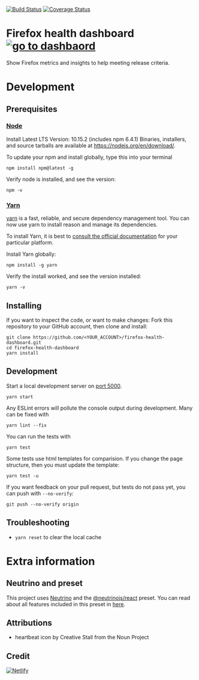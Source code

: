 [![Build Status](https://api.travis-ci.org/mozilla-frontend-infra/firefox-health-dashboard.svg?branch=master)](https://travis-ci.org/mozilla-frontend-infra/firefox-health-dashboard)
[![Coverage Status](https://codecov.io/gh/mozilla-frontend-infra/firefox-health-dashboard/branch/master/graphs/badge.svg)](https://codecov.io/gh/mozilla-frontend-infra/firefox-health-dashboard?branch=master)

# Firefox health dashboard <a href="https://health.graphics/"> <img src="https://www.materialui.co/materialIcons/action/launch_black_36x36.png" alt="go to dashbaord"></a>

Show Firefox metrics and insights to help meeting release criteria.

# Development

## Prerequisites


### [Node](https://nodejs.org/en/)

Install Latest LTS Version: 10.15.2 (includes npm 6.4.1)
Binaries, installers, and source tarballs are available at
<https://nodejs.org/en/download/>.

To update your npm and install globally, type this into your terminal

```
npm install npm@latest -g

```
Verify node is installed, and see the version:

```
npm -v
```
### [Yarn](https://www.npmjs.com/package/yarn)

[yarn](https://yarnpkg.com/) is a fast, reliable, and secure dependency management tool. You can now use yarn to install reason and manage its dependencies.

To install Yarn, it is best to [consult the official documentation](https://yarnpkg.com/en/docs/install) for your particular platform.

Install Yarn globally:

```
npm install -g yarn

```
Verify the install worked, and see the version installed: 

```
yarn -v

```
## Installing

If you want to inspect the code, or want to make changes: Fork this repository to your GitHub account, then clone and install:

```
git clone https://github.com/<YOUR_ACCOUNT>/firefox-health-dashboard.git
cd firefox-health-dashboard
yarn install
```

## Development

Start a local development server on [port 5000](http://localhost:5000). 

```
yarn start
```

Any ESLint errors will pollute the console output during development. Many can be fixed with 

```
yarn lint --fix
```

You can run the tests with

```
yarn test 
``` 

Some tests use html templates for comparision.  If you change the page structure, then you must update the template:
 
```
yarn test -u
```

If you want feedback on your pull request, but tests do not pass yet, you can push with `--no-verify`:

```
git push --no-verify origin
``` 


## Troubleshooting

- `yarn reset` to clear the local cache

# Extra information

## Neutrino and preset

This project uses [Neutrino](https://github.com/neutrinojs/neutrino) and the
[@neutrinojs/react](https://neutrino.js.org/packages/react/) preset. You can read about all features included in this preset in [here](https://github.com/neutrinojs/neutrino/blob/master/packages/react/README.md#features).

## Attributions

- heartbeat icon by Creative Stall from the Noun Project


## Credit

[![Netlify](https://www.netlify.com/img/global/badges/netlify-color-accent.svg)](https://www.netlify.com)
